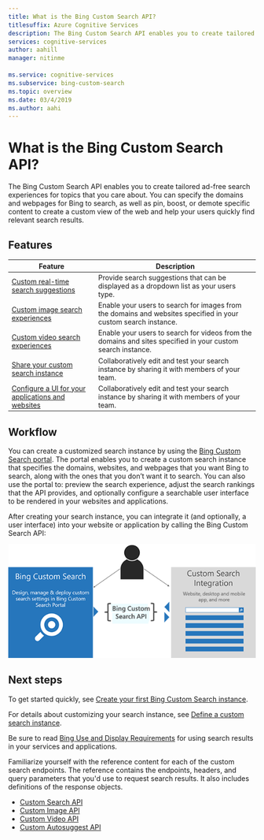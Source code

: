 ```yaml
---
title: What is the Bing Custom Search API?
titlesuffix: Azure Cognitive Services
description: The Bing Custom Search API enables you to create tailored search experiences for topics that you care about.
services: cognitive-services
author: aahill
manager: nitinme

ms.service: cognitive-services
ms.subservice: bing-custom-search
ms.topic: overview
ms.date: 03/4/2019
ms.author: aahi
---
```


# What is the Bing Custom Search API?

The Bing Custom Search API enables you to create tailored ad-free search experiences for topics that you care about. You can specify the domains and webpages for Bing to search, as well as pin, boost, or demote specific content to create a custom view of the web and help your users quickly find relevant search results. 

## Features

|Feature  |Description  |
|---------|---------|
|[Custom real-time search suggestions](define-custom-suggestions.md)     | Provide search suggestions that can be displayed as a dropdown list as your users type.       | 
|[Custom image search experiences](get-images-from-instance.md)     | Enable your users to search for images from the domains and websites specified in your custom search instance.        |        
|[Custom video search experiences](get-videos-from-instance.md)     | Enable your users to search for videos from the domains and sites specified in your custom search instance.        |    
|[Share your custom search instance](share-your-custom-search.md)     | Collaboratively edit and test your search instance by sharing it with members of your team.        | 
|[Configure a UI for your applications and websites](hosted-ui.md)     | Collaboratively edit and test your search instance by sharing it with members of your team.        | 
## Workflow

You can create a customized search instance by using the [Bing Custom Search portal](https://customsearch.ai). The portal enables you to create a custom search instance that specifies the domains, websites, and webpages that you want Bing to search, along with the ones that you don’t want it to search. You can also use the portal to: preview the search experience, adjust the search rankings that the API provides, and optionally configure a searchable user interface to be rendered in your websites and applications.

After creating your search instance, you can integrate it (and optionally, a user interface) into your website or application by calling the Bing Custom Search API:

![Image showing that you can connect to Bing custom search via the API](media/BCS-Overview.png "How Bing Custom Search works.")


## Next steps

To get started quickly, see [Create your first Bing Custom Search instance](quick-start.md).

For details about customizing your search instance, see [Define a custom search instance](define-your-custom-view.md).

Be sure to read [Bing Use and Display Requirements](./use-and-display-requirements.md) for using search results in your services and applications.

Familiarize yourself with the reference content for each of the custom search endpoints. The reference contains the endpoints, headers, and query parameters that you'd use to request search results. It also includes definitions of the response objects.

- [Custom Search API](https://docs.microsoft.com/rest/api/cognitiveservices-bingsearch/bing-custom-search-api-v7-reference)
- [Custom Image API](https://docs.microsoft.com/rest/api/cognitiveservices-bingsearch/bing-custom-images-api-v7-reference)
- [Custom Video API](https://docs.microsoft.com/rest/api/cognitiveservices-bingsearch/bing-custom-videos-api-v7-reference)
- [Custom Autosuggest API](https://docs.microsoft.com/rest/api/cognitiveservices-bingsearch/bing-custom-autosuggest-api-v7-reference)

